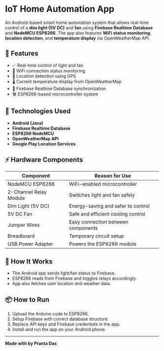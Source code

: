 # IoT Home Automation App

An Android-based smart home automation system that allows real-time control of a **dim light (5V DC)** and **fan** using **Firebase Realtime Database** and **NodeMCU ESP8266**. The app also features **WiFi status monitoring**, **location detection**, and **temperature display** via OpenWeatherMap API.

## 🔧 Features

- ✅ Real-time control of light and fan
- 📶 WiFi connection status monitoring
- 📍 Location detection using GPS
- 🌡️ Current temperature display from OpenWeatherMap
- 🔄 Firebase Realtime Database synchronization
- 🛠️ ESP8266-based microcontroller system

## 📱 Technologies Used

- **Android (Java)**
- **Firebase Realtime Database**
- **ESP8266 NodeMCU**
- **OpenWeatherMap API**
- **Google Play Location Services**

## ⚡ Hardware Components

| Component             | Reason for Use                          |
|-----------------------|------------------------------------------|
| NodeMCU ESP8266       | WiFi-enabled microcontroller              |
| 2-Channel Relay Module| Switches light and fan safely             |
| Dim Light (5V DC)     | Energy-saving and safer to control       |
| 5V DC Fan             | Safe and efficient cooling control       |
| Jumper Wires          | Easy connection between components       |
| Breadboard            | Temporary circuit setup                  |
| USB Power Adapter     | Powers the ESP8266 module                |


## 🧠 How It Works

- The Android app sends light/fan status to Firebase.
- ESP8266 reads from Firebase and toggles relays accordingly.
- App also fetches user location and weather data.



## 📦 How to Run

1. Upload the Arduino code to ESP8266.
2. Setup Firebase with correct database structure.
3. Replace API keys and Firebase credentials in the app.
4. Install and run the app on your Android phone.

---

**Made with by Pranta Das**
